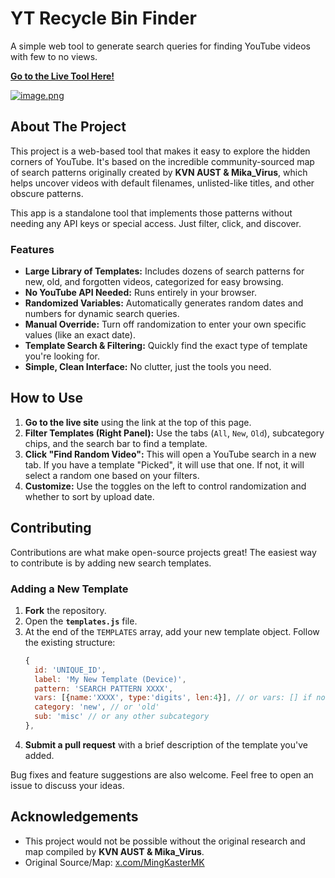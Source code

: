 # YT Recycle Bin Finder

A simple web tool to generate search queries for finding YouTube videos with few to no views.

**[Go to the Live Tool Here!](https://YourUsername.github.io/YourRepositoryName/)** 

[![image.png](https://i.postimg.cc/ZR6T8TSV/image.png)](https://postimg.cc/wyT8HY3m)

## About The Project

This project is a web-based tool that makes it easy to explore the hidden corners of YouTube. It's based on the incredible community-sourced map of search patterns originally created by **KVN AUST & Mika_Virus**, which helps uncover videos with default filenames, unlisted-like titles, and other obscure patterns.

This app is a standalone tool that implements those patterns without needing any API keys or special access. Just filter, click, and discover.

### Features

*   **Large Library of Templates:** Includes dozens of search patterns for new, old, and forgotten videos, categorized for easy browsing.
*   **No YouTube API Needed:** Runs entirely in your browser.
*   **Randomized Variables:** Automatically generates random dates and numbers for dynamic search queries.
*   **Manual Override:** Turn off randomization to enter your own specific values (like an exact date).
*   **Template Search & Filtering:** Quickly find the exact type of template you're looking for.
*   **Simple, Clean Interface:** No clutter, just the tools you need.

## How to Use

1.  **Go to the live site** using the link at the top of this page.
2.  **Filter Templates (Right Panel):** Use the tabs (`All`, `New`, `Old`), subcategory chips, and the search bar to find a template.
3.  **Click "Find Random Video":** This will open a YouTube search in a new tab. If you have a template "Picked", it will use that one. If not, it will select a random one based on your filters.
4.  **Customize:** Use the toggles on the left to control randomization and whether to sort by upload date.

## Contributing

Contributions are what make open-source projects great! The easiest way to contribute is by adding new search templates.

### Adding a New Template

1.  **Fork** the repository.
2.  Open the **`templates.js`** file.
3.  At the end of the `TEMPLATES` array, add your new template object. Follow the existing structure:
    ```javascript
    {
      id: 'UNIQUE_ID', 
      label: 'My New Template (Device)', 
      pattern: 'SEARCH PATTERN XXXX', 
      vars: [{name:'XXXX', type:'digits', len:4}], // or vars: [] if none
      category: 'new', // or 'old'
      sub: 'misc' // or any other subcategory
    },
    ```
4.  **Submit a pull request** with a brief description of the template you've added.

Bug fixes and feature suggestions are also welcome. Feel free to open an issue to discuss your ideas.

## Acknowledgements

*   This project would not be possible without the original research and map compiled by **KVN AUST & Mika_Virus**.
*   Original Source/Map: [x.com/MingKasterMK](https://x.com/MingKasterMK)
